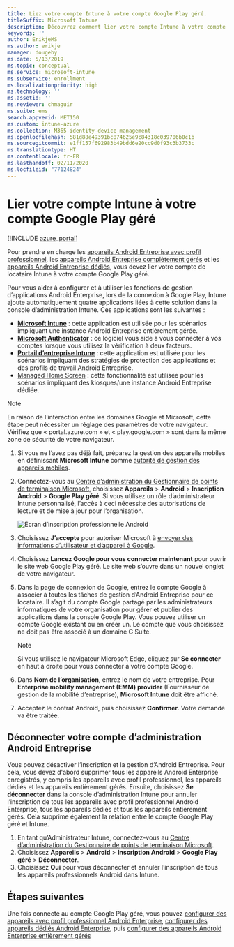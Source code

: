 ```yaml
---
title: Liez votre compte Intune à votre compte Google Play géré.
titleSuffix: Microsoft Intune
description: Découvrez comment lier votre compte Intune à votre compte Google Play géré.
keywords: ''
author: ErikjeMS
ms.author: erikje
manager: dougeby
ms.date: 5/13/2019
ms.topic: conceptual
ms.service: microsoft-intune
ms.subservice: enrollment
ms.localizationpriority: high
ms.technology: ''
ms.assetid: ''
ms.reviewer: chmaguir
ms.suite: ems
search.appverid: MET150
ms.custom: intune-azure
ms.collection: M365-identity-device-management
ms.openlocfilehash: 581d88e49391bc874625e9c84318c039706b0c1b
ms.sourcegitcommit: e1ff157f692983b49bdd6e20cc9d0f93c3b3733c
ms.translationtype: HT
ms.contentlocale: fr-FR
ms.lasthandoff: 02/11/2020
ms.locfileid: "77124824"
---
```

# <a name="connect-your-intune-account-to-your-managed-google-play-account"></a>Lier votre compte Intune à votre compte Google Play géré

[!INCLUDE [azure_portal](../includes/azure_portal.md)]

Pour prendre en charge les [appareils Android Entreprise avec profil professionnel](android-work-profile-enroll.md), les [appareils Android Entreprise complètement gérés](android-fully-managed-enroll.md) et les [appareils Android Entreprise dédiés](android-kiosk-enroll.md), vous devez lier votre compte de locataire Intune à votre compte Google Play géré.  

Pour vous aider à configurer et à utiliser les fonctions de gestion d’applications Android Enterprise, lors de la connexion à Google Play, Intune ajoute automatiquement quatre applications liées à cette solution dans la console d’administration Intune. Ces applications sont les suivantes :

- **[Microsoft Intune](https://play.google.com/store/apps/details?id=com.microsoft.intune)** : cette application est utilisée pour les scénarios impliquant une instance Android Entreprise entièrement gérée.
- **[Microsoft Authenticator](https://play.google.com/store/apps/details?id=com.azure.authenticator)** : ce logiciel vous aide à vous connecter à vos comptes lorsque vous utilisez la vérification à deux facteurs.
- **[Portail d’entreprise Intune](https://play.google.com/store/apps/details?id=com.microsoft.windowsintune.companyportal)** : cette application est utilisée pour les scénarios impliquant des stratégies de protection des applications et des profils de travail Android Entreprise.
- [Managed Home Screen](https://play.google.com/store/apps/details?id=com.microsoft.launcher.enterprise) : cette fonctionnalité est utilisée pour les scénarios impliquant des kiosques/une instance Android Entreprise dédiée.

> [!NOTE]
> En raison de l’interaction entre les domaines Google et Microsoft, cette étape peut nécessiter un réglage des paramètres de votre navigateur.  Vérifiez que « portal.azure.com » et « play.google.com » sont dans la même zone de sécurité de votre navigateur.

1. Si vous ne l’avez pas déjà fait, préparez la gestion des appareils mobiles en définissant **Microsoft Intune** comme [autorité de gestion des appareils mobiles](../fundamentals/mdm-authority-set.md).
2. Connectez-vous au [Centre d’administration du Gestionnaire de points de terminaison Microsoft](https://go.microsoft.com/fwlink/?linkid=2109431), choisissez **Appareils** > **Android** > **Inscription Android** > **Google Play géré**.  Si vous utilisez un rôle d’administrateur Intune personnalisé, l’accès à ceci nécessite des autorisations de lecture et de mise à jour pour l’organisation.
   
   ![Écran d’inscription professionnelle Android](./media/connect-intune-android-enterprise/android-work-bind.png)

3. Choisissez **J’accepte** pour autoriser Microsoft à [envoyer des informations d’utilisateur et d’appareil à Google](../protect/data-intune-sends-to-google.md). 
   
4. Choisissez **Lancez Google pour vous connecter maintenant** pour ouvrir le site web Google Play géré. Le site web s’ouvre dans un nouvel onglet de votre navigateur.
  
5. Dans la page de connexion de Google, entrez le compte Google à associer à toutes les tâches de gestion d’Android Entreprise pour ce locataire. Il s’agit du compte Google partagé par les administrateurs informatiques de votre organisation pour gérer et publier des applications dans la console Google Play. Vous pouvez utiliser un compte Google existant ou en créer un. Le compte que vous choisissez ne doit pas être associé à un domaine G Suite.
    
    > [!Note]
    > Si vous utilisez le navigateur Microsoft Edge, cliquez sur **Se connecter** en haut à droite pour vous connecter à votre compte Google.

6. Dans **Nom de l’organisation**, entrez le nom de votre entreprise. Pour **Enterprise mobility management (EMM) provider** (Fournisseur de gestion de la mobilité d’entreprise), **Microsoft Intune** doit être affiché.

7. Acceptez le contrat Android, puis choisissez **Confirmer**. Votre demande va être traitée.

## <a name="disconnect-your-android-enterprise-administrative-account"></a>Déconnecter votre compte d’administration Android Entreprise

Vous pouvez désactiver l’inscription et la gestion d’Android Entreprise. Pour cela, vous devez d'abord supprimer tous les appareils Android Enterprise enregistrés, y compris les appareils avec profil professionnel, les appareils dédiés et les appareils entièrement gérés. Ensuite, choisissez **Se déconnecter** dans la console d’administration Intune pour annuler l’inscription de tous les appareils avec profil professionnel Android Enterprise, tous les appareils dédiés et tous les appareils entièrement gérés. Cela supprime également la relation entre le compte Google Play géré et Intune.

1. En tant qu’Administrateur Intune, connectez-vous au [Centre d’administration du Gestionnaire de points de terminaison Microsoft](https://go.microsoft.com/fwlink/?linkid=2109431).
2. Choisissez **Appareils** > **Android** > **Inscription Android** > **Google Play géré** > **Déconnecter**.
3. Choisissez **Oui** pour vous déconnecter et annuler l’inscription de tous les appareils professionnels Android dans Intune.

## <a name="next-steps"></a>Étapes suivantes

Une fois connecté au compte Google Play géré, vous pouvez [configurer des appareils avec profil professionnel Android Enterprise](android-work-profile-enroll.md), [configurer des appareils dédiés Android Enterprise](android-kiosk-enroll.md), puis [configurer des appareils Android Enterprise entièrement gérés](android-fully-managed-enroll.md)
